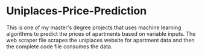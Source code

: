 # Uniplaces-Price-Prediction
This is one of my master's degree projects that uses machine learning algorithms to predict the prices of apartments based on variable inputs.
The web scraper file scrapes the uniplaces website for apartment data and then the complete code file consumes the data.
